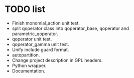 TODO list
=========

* Finish monomial_action unit test.
* split qoperator class into qoperator_base, qoperator and parametric_qoperator.
* qoperator unit test.
* qoperator_gamma unit test.
* Unify include guard format.
* autopartition.
* Change project description in GPL headers.
* Python wrapper.
* Documentation.
